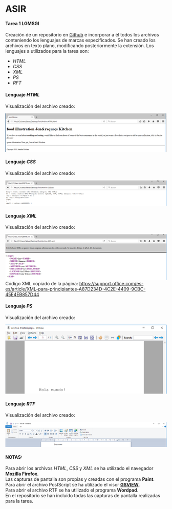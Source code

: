 # ASIR
#### Tarea 1 LGMSGI
Creación de un repositorio en [Github](www.github.com) e incorporar a él todos los archivos conteniendo los lenguajes de marcas especificados.
Se han creado los archivos en texto plano, modificando posteriormente la extensión.
Los lenguajes a utilizados para la tarea son:
* _HTML_
* _CSS_
* _XML_
* _PS_
* _RFT_

#### Lenguaje _HTML_

Visualización del archivo creado:

![HTML](html.png)

#### Lenguaje _CSS_

Visualización del archivo creado:

![CSS](css.png)

#### Lenguaje _XML_

Visualización del archivo creado:

![XML](xml.png)
Código XML copiado de la página: https://support.office.com/es-es/article/XML-para-principiantes-A87D234D-4C2E-4409-9CBC-45E4EB857D44

#### Lenguaje _PS_

Visualización del archivo creado:

![PS](ps.png)

#### Lenguaje _RTF_

Visualización del archivo creado:

![RTF](rtf.png)

#### NOTAS:

Para abrir los archivos _HTML_, _CSS_ y _XML_ se ha utilizado el navegador **Mozilla Firefox**.  
Las capturas de pantalla son propias y creadas con el programa **Paint**.  
Para abrir el archivo PostScript se ha utilizado el visor **[GSVIEW](www.gsview.com)**.  
Para abrir el archivo RTF se ha utilizado el programa **Wordpad**.  
En el repositorio se han incluído todas las capturas de pantalla realizadas para la tarea.  


